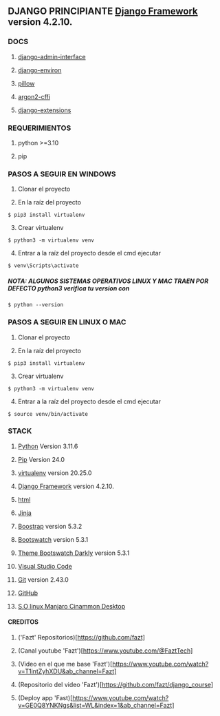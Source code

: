 ## DJANGO PRINCIPIANTE [Django Framework](https://www.djangoproject.com/download/) version 4.2.10.

### DOCS

1. [django-admin-interface](https://pypi.org/project/django-admin-interface/)

2. [django-environ](https://pypi.org/project/django-environ/)

3. [pillow](https://pypi.org/project/pillow/)

4. [argon2-cffi](https://pypi.org/project/argon2-cffi/)

5. [django-extensions](https://pypi.org/project/django-extensions/)

### REQUERIMIENTOS

1. python >=3.10

2. pip

### PASOS A SEGUIR EN WINDOWS

1. Clonar el proyecto

2. En la raíz del proyecto

```
$ pip3 install virtualenv
```

3. Crear virtualenv

```
$ python3 -m virtualenv venv
```

4. Entrar a la raíz del proyecto desde el cmd ejecutar

```
$ venv\Scripts\activate
```

##### NOTA: ALGUNOS SISTEMAS OPERATIVOS LINUX Y MAC TRAEN POR DEFECTO python3 verifica tu version con

```
$ python --version
```

### PASOS A SEGUIR EN LINUX O MAC

1. Clonar el proyecto

2. En la raíz del proyecto

```
$ pip3 install virtualenv
```

3. Crear virtualenv

```
$ python3 -m virtualenv venv
```

4. Entrar a la raíz del proyecto desde el cmd ejecutar

```
$ source venv/bin/activate
```

### STACK

1. [Python](https://www.python.org/) Version 3.11.6

2. [Pip](https://pip.pypa.io/en/stable/) Version 24.0

3. [virtualenv](https://virtualenv.pypa.io/en/latest/) version 20.25.0

4. [Django Framework](https://www.djangoproject.com/download/) version 4.2.10.

5. [html](https://developer.mozilla.org/es/docs/Web/HTML)

6. [Jinja](https://jinja.palletsprojects.com/)

7. [Boostrap](https://getbootstrap.com/docs/5.3/getting-started/introduction/) version 5.3.2

8. [Bootswatch](https://bootswatch.com/) version 5.3.1

9. [Theme Bootswatch Darkly](https://bootswatch.com/darkly/) version 5.3.1

10. [Visual Studio Code](https://code.visualstudio.com/)

11. [Git](https://git-scm.com/) version 2.43.0

12. [GitHub](https://github.com/)

13. [S.O linux Manjaro Cinammon Desktop](https://manjaro.org/download/)

#### CREDITOS

1. ('Fazt' Repositorios)[https://github.com/fazt]

2. (Canal youtube 'Fazt')[https://www.youtube.com/@FaztTech]

3. (Video en el que me base 'Fazt')[https://www.youtube.com/watch?v=T1intZyhXDU&ab_channel=Fazt]

4. (Repositorio del video 'Fazt')[https://github.com/fazt/django_course]

5. (Deploy app 'Fast)[https://www.youtube.com/watch?v=GE0Q8YNKNgs&list=WL&index=1&ab_channel=Fazt]
